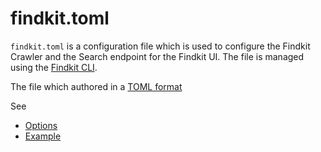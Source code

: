 # findkit.toml

`findkit.toml` is a configuration file which is used to configure the Findkit
Crawler and the Search endpoint for the Findkit UI. The file is managed using
the [Findkit CLI](/crawler/getting-started).

The file which authored in a [TOML format](https://toml.io/)

See

- [Options](/toml/options)
- [Example](/toml/example)
